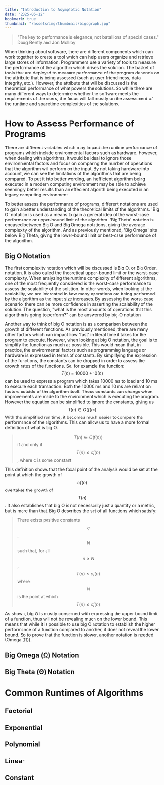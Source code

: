 ```yaml
---
title: "Introduction to Asymptotic Notation"
date: "2025-05-12"
bookmark: true
thumbnail: "/assets/img/thumbnail/bigograph.jpg"
---
```

> "The key to performance is elegance, not batallions of special cases."
> Doug Bently and Jon Mcllroy

When thinking about software, there are different components which can work together to create a tool which can help users organize and retrieve large stores of information.  Programmers use a variety of tools to measure the performance of the algorithm which drives the solution.  The basket of tools that are deployed to measure performance of the program depends on the attribute that is being assessed (such as user friendliness, data integrity, etc.). However, the attribute that will be discussed is the theoretical performance of what powers the solutions.  So while there are many different ways to determine whether the software meets the requirements of the users, the focus will fall mostly on the assessment of the runtime and spacetime complexities of the solutions.

# How to Assess Performance of Programs
There are different variables which may impact the runtime performance of programs which include environmental factors such as hardware.  However, when dealing with algorithms, it would be ideal to ignore those environmental factors and focus on comparing the number of operations that the algorithm will perform on the input.  By not taking hardware into account, we can see the limitations of the algorithms that are being compared.  To put it into better wording, an inefficient algorithm being executed in a modern computing environment may be able to achieve seemingly better results than an effecient algorith being executed in an legacy computing environment.

To better assess the performance of programs, different notations are used to gain a better understanding of the theoretical limits of the algorithms.  'Big O' notation is used as a means to gain a general idea of the worst-case performance or upper-bound limit of the algorithm.  'Big Theta' notation is encased between Big O and Big Omega notations, giving the average complexity of the algorithm.  And as previously mentioned, 'Big Omega' sits below Big Theta, giving the lower-bound limit or best-case performance of the algorithm.  

## Big O Notation
The first complexity notation which will be discussed is Big O, or Big Order, notation.  It is also called the theoretical upper-bound limit or the worst-case complexity.  When analyzing the runtime complexity of different algorithms, one of the most frequently considered is the worst-case performance to assess the scalability of the solution.  In other words, when looking at the scalability, we are interested in how many operations are being performed by the algorithm as the input size increases.  By assessing the worst-case scenario, there can be more confidence in asserting the scalability of the solution.  The question, "what is the most amounts of operations that this algorithm is going to perform?" can be answered by big-O notation.

Another way to think of big O notation is as a comparison between the growth of different functions.  As previously mentioned, there are many other factors which can impact how 'fast' in literal time it takes for the program to execute.  However, when looking at big O notation, the goal is to simplify the function as much as possible.  This would mean that, in practice, the environmental factors such as programming language or hardware is expressed in terms of constants.  By simplifying the expression of the functions, the constants can be dropped in order to assess the growth rates of the functions. So, for example the function:
$$ T(n) = 10000 + 10(n) $$
can be used to express a program which takes 10000 ms to load and 10 ms to execute each transaction.  Both the 10000 ms and 10 ms are reliant on factors outside of the algorithm itself.  These constants can change when improvements are made to the environment which is executing the program.  However the equation can be simplified to ignore the constants, giving us
$$ T(n) \in O(f(n)) $$
With the simplified run time, it becomes much easier to compare the performance of the algorithms.  This can allow us to have a more formal definition of what is big O.

> $$ T(n) \in O(f(n)) $$ if and only if $$ T(n) \leq cf(n) $$, where c is some constant

This definition shows that the focal point of the analysis would be set at the point at which the growth of $$ cf(n) $$ overtakes the growth of $$ T(n) $$.  It also establishes that big O is not necessarily just a quantity or a metric, but is more than that.  Big O describes the set of all functions which satisfy:

> There exists positive constants $$ c $$, $$ N $$ such that, for all $$ n \geq N $$, $$ T(n) \leq cf(n) $$
> where $$ N $$ is the point at which $$ T(n) \leq cf(n) $$

As shown, big O is mostly conserned with expressing the upper bound limit of a function, thus will not be revealing much on the lower bound.  This means that while it is possible to use big O notation to establish the higher performance of a function compared to another, it does not reveal the lower bound.  So to prove that the function is slower, another notation is needed (Omega (Ω)).

## Big Omega (Ω) Notation

## Big Theta (Θ) Notation

# Common Runtimes of Algorithms

## Factorial

## Exponential

## Polynomial

## Linear

## Constant
